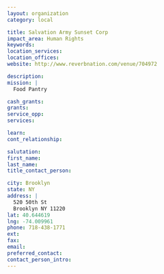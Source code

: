 ```yaml
---
layout: organization
category: local

title: Salvation Army Sunset Corp
impact_area: Human Rights
keywords: 
location_services: 
location_offices: 
website: http://www.reverbnation.com/venue/704972

description: 
mission: |
  Food Pantry

cash_grants: 
grants: 
service_opp: 
services: 

learn: 
cont_relationship: 

salutation: 
first_name: 
last_name: 
title_contact_person: 

city: Brooklyn
state: NY
address: |
  520 50th St  
  Brooklyn NY 11220
lat: 40.644619
lng: -74.009961
phone: 718-438-1771
ext: 
fax: 
email: 
preferred_contact: 
contact_person_intro: 
---
```

